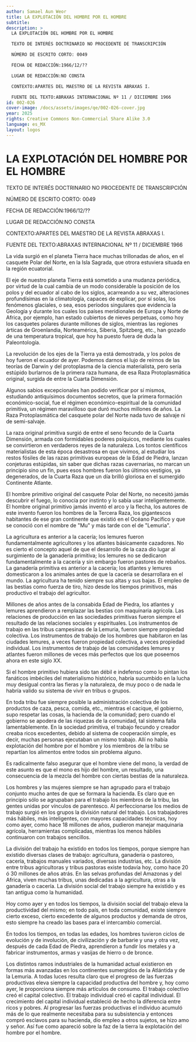 ```yaml
---
author: Samael Aun Weor
title: LA EXPLOTACIÓN DEL HOMBRE POR EL HOMBRE
subtitle:
description: >
  LA EXPLOTACIÓN DEL HOMBRE POR EL HOMBRE

  TEXTO DE INTERÉS DOCTRINARIO NO PROCEDENTE DE TRANSCRIPCIÓN

  NÚMERO DE ESCRITO CORTO: 0049

  FECHA DE REDACCIÓN:1966/12/??

  LUGAR DE REDACCIÓN:NO CONSTA

  CONTEXTO:APARTES DEL MAESTRO DE LA REVISTA ABRAXAS I.

  FUENTE DEL TEXTO:ABRAXAS INTERNACIONAL Nº 11 / DICIEMBRE 1966
id: 002-026
cover-image: /docs/assets/images/qe/002-026-cover.jpg
year: 2025
rights: Creative Commons Non-Commercial Share Alike 3.0
language: es_MX
layout: logos
---
```

# LA EXPLOTACIÓN DEL HOMBRE POR EL HOMBRE

TEXTO DE INTERÉS DOCTRINARIO NO PROCEDENTE DE TRANSCRIPCIÓN

NÚMERO DE ESCRITO CORTO: 0049

FECHA DE REDACCIÓN:1966/12/??

LUGAR DE REDACCIÓN:NO CONSTA

CONTEXTO:APARTES DEL MAESTRO DE LA REVISTA ABRAXAS I.

FUENTE DEL TEXTO:ABRAXAS INTERNACIONAL Nº 11 / DICIEMBRE 1966

La vida surgió en el planeta Tierra hace muchas trillonadas de años, en el casquete Polar del Norte, en la Isla Sagrada, que otrora estuviera situada en la región ecuatorial.

El eje de nuestro planeta Tierra está sometido a una mudanza periódica, por virtud de la cual cambia de un modo considerable la posición de los polos y del ecuador al cabo de los siglos, acarreando a su vez, alteraciones profundísimas en la climatología, capaces de explicar, por sí solas, los fenómenos glaciales, o sea, esos períodos singulares que evidencia la Geología y durante los cuales los países meridionales de Europa y Norte de Africa, por ejemplo, han estado cubiertos de nieves perpetuas, como hoy los casquetes polares durante millones de siglos, mientras las regiones árticas de Groenlandia, Norteamérica, Siberia, Spitzberg, etc., han gozado de una temperatura tropical, que hoy ha puesto fuera de duda la Paleontología.

La revolución de los ejes de la Tierra ya está demostrada, y los polos de hoy fueron el ecuador de ayer. Podemos darnos el lujo de reírnos de las teorías de Darwin y del protoplasma de la ciencia materialista, pero sería estúpido burlarnos de la primera raza humana, de esa Raza Protoplasmática original, surgida de entre la Cuarta Dimensión.

Algunos sabios excepcionales han podido verificar por sí mismos, estudiando antiquísimos documentos secretos, que la primera formación económico-social, fue el régimen económico-espiritual de la comunidad primitiva, un régimen maravilloso que duró muchos millones de años. La Raza Protoplasmática del casquete polar del Norte nada tuvo de salvaje ni de semi-salvaje.

La raza original primitiva surgió de entre el seno fecundo de la Cuarta Dimensión, armada con formidables poderes psíquicos, mediante los cuales se convirtieron en verdaderos reyes de la naturaleza. Los tontos científicos materialistas de esta época desastrosa en que vivimos, al estudiar los restos fósiles de las razas primitivas europeas de la Edad de Piedra, lanzan conjeturas estúpidas, sin saber que dichas razas cavernarias, no marcan un principio sino un fin, pues esos hombres fueron los últimos vestigios, ya degenerados, de la Cuarta Raza que un día brilló gloriosa en el sumergido Continente Atlante.

El hombre primitivo original del casquete Polar del Norte, no necesitó jamás descubrir el fuego, lo conocía por instinto y lo sabía usar inteligentemente. El hombre original primitivo jamás inventó el arco y la flecha, los autores de este invento fueron los hombres de la Tercera Raza, los gigantescos habitantes de ese gran continente que existió en el Océano Pacífico y que se conoció con el nombre de "Mu" y más tarde con el de "Lemuria".

La agricultura es anterior a la cacería; los lemures fueron fundamentalmente agricultores y los atlantes básicamente cazadores. No es cierto el concepto aquel de que el desarrollo de la caza dio lugar al surgimiento de la ganadería primitiva; los lemures no se dedicaron fundamentalmente a la cacería y sin embargo fueron pastores de rebaños. La ganadería primitiva es anterior a la cacería; los atlantes y lemures domesticaron a los animales antes de que la cacería se desarrollara en el mundo. La agricultura ha tenido siempre sus altas y sus bajas. El empleo de las bestias como fuerza de tiro, hizo desde los tiempos primitivos, más productivo el trabajo del agricultor.

Millones de años antes de la consabida Edad de Piedra, los atlantes y lemures aprendieron a remplazar las bestias con maquinaria agrícola. Las relaciones de producción en las sociedades primitivas fueron siempre el resultado de las relaciones sociales y espirituales. Los instrumentos de trabajo en las tribus campesinas de la Lemuria, fueron siempre propiedad colectiva. Los instrumentos de trabajo de los hombres que habitaron en las ciudades lemures, a veces fueron propiedad colectiva, a veces propiedad individual. Los instrumentos de trabajo de las comunidades lemures y atlantes fueron millones de veces más perfectos que los que poseemos ahora en este siglo XX.

Si el hombre primitivo hubiera sido tan débil e indefenso como lo pintan los fanáticos imbéciles del materialismo histórico, habría sucumbido en la lucha muy desigual contra las fieras y la naturaleza, de muy poco o de nada le habría valido su sistema de vivir en tribus o grupos.

En toda tribu fue siempre posible la administración colectiva de los productos de caza, pesca, comida, etc., mientras el cacique, el gobierno, supo respetar las cosas, la hacienda de la comunidad; pero cuando el gobierno se apodera de las riquezas de la comunidad, tal sistema falla lamentablemente. En la sociedad primitiva, el trabajo fecundo y creador creaba ricos excedentes, debido al sistema de cooperación simple, es decir, muchas personas ejecutaban un mismo trabajo. Allí no había explotación del hombre por el hombre y los miembros de la tribu se repartían los alimentos entre todos sin problema alguno.

Es radicalmente falso asegurar que el hombre viene del mono, la verdad de este asunto es que el mono es hijo del hombre, un resultado, una consecuencia de la mezcla del hombre con ciertas bestias de la naturaleza.

Los hombres y las mujeres siempre se han agrupado para el trabajo conjunto mucho antes de que se formara la hacienda. Es claro que en principio sólo se agrupaban para el trabajo los miembros de la tribu, las gentes unidas por vínculos de parentesco. Al perfeccionarse los medios de trabajo surgió en los grupos la división natural del trabajo. Los trabajadores más hábiles, más inteligentes, con mayores capacidades técnicas, hoy como ayer, como hace 18 millones de años, pudieron manejar maquinaria agrícola, herramientas complicadas, mientras los menos hábiles continuaron con trabajos sencillos.

La división del trabajo ha existido en todos los tiempos, porque siempre han existido diversas clases de trabajo: agricultura, ganadería o pastoreo, cacería, trabajos manuales variados, diversas industrias, etc. La división entre tribus agricultoras y tribus pastoras existe todavía hoy, como hace 20 ó 30 millones de años atrás. En las selvas profundas del Amazonas y del Africa, viven muchas tribus, unas dedicadas a la agricultura, otras a la ganadería o cacería. La división social del trabajo siempre ha existido y es tan antigua como la humanidad.

Hoy como ayer y en todos los tiempos, la división social del trabajo eleva la productividad del mismo; en todo país, en toda comunidad, existe siempre cierto exceso, cierto excedente de algunos productos y demanda de otros, esto siempre ha creado las bases para el intercambio comercial.

En todos los tiempos, en todas las edades, los hombres tuvieron ciclos de evolución y de involución, de civilización y de barbarie y una y otra vez, después de cada Edad de Piedra, aprendieron a fundir los metales y a fabricar instrumentos, armas y vasijas de hierro o de bronce.

Los distintos ramos industriales de la humanidad actual existieron en formas más avanzadas en los continentes sumergidos de la Atlántida y de la Lemuria. A todas luces resulta claro que el progreso de las fuerzas productivas eleva siempre la capacidad productiva del hombre y, hoy como ayer, le proporciona siempre más artículos de consumo. El trabajo colectivo creó el capital colectivo. El trabajo individual creó el capital individual. El crecimiento del capital individual estableció de hecho la diferencia entre ricos y pobres. Al progresar las fuerzas productivas el individuo acumuló más de lo que realmente necesitaba para su subsistencia y entonces compró esclavos para su hacienda, dio empleo a otros sujetos, se hizo amo y señor. Así fue como apareció sobre la faz de la tierra la explotación del hombre por el hombre.

